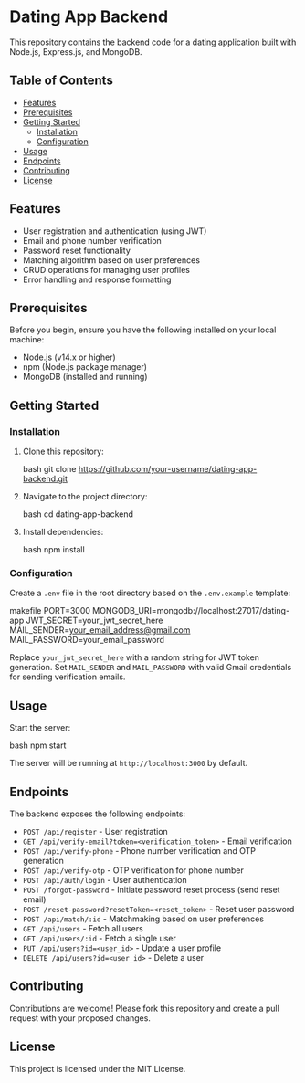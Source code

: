 # Dating App Backend

This repository contains the backend code for a dating application built with Node.js, Express.js, and MongoDB.

## Table of Contents

- [Features](#features)
- [Prerequisites](#prerequisites)
- [Getting Started](#getting-started)
  - [Installation](#installation)
  - [Configuration](#configuration)
- [Usage](#usage)
- [Endpoints](#endpoints)
- [Contributing](#contributing)
- [License](#license)

## Features

- User registration and authentication (using JWT)
- Email and phone number verification
- Password reset functionality
- Matching algorithm based on user preferences
- CRUD operations for managing user profiles
- Error handling and response formatting

## Prerequisites

Before you begin, ensure you have the following installed on your local machine:

- Node.js (v14.x or higher)
- npm (Node.js package manager)
- MongoDB (installed and running)

## Getting Started

### Installation

1. Clone this repository:

   bash
   git clone https://github.com/your-username/dating-app-backend.git

2. Navigate to the project directory:

   bash
   cd dating-app-backend

3. Install dependencies:

   bash
   npm install

### Configuration

Create a `.env` file in the root directory based on the `.env.example` template:

makefile
PORT=3000
MONGODB_URI=mongodb://localhost:27017/dating-app
JWT_SECRET=your_jwt_secret_here
MAIL_SENDER=your_email_address@gmail.com
MAIL_PASSWORD=your_email_password

Replace `your_jwt_secret_here` with a random string for JWT token generation.
Set `MAIL_SENDER` and `MAIL_PASSWORD` with valid Gmail credentials for sending verification emails.

## Usage

Start the server:

bash
npm start

The server will be running at `http://localhost:3000` by default.

## Endpoints

The backend exposes the following endpoints:

- `POST /api/register` - User registration
- `GET /api/verify-email?token=<verification_token>` - Email verification
- `POST /api/verify-phone` - Phone number verification and OTP generation
- `POST /api/verify-otp` - OTP verification for phone number
- `POST /api/auth/login` - User authentication
- `POST /forgot-password` - Initiate password reset process (send reset email)
- `POST /reset-password?resetToken=<reset_token>` - Reset user password
- `POST /api/match/:id` - Matchmaking based on user preferences
- `GET /api/users` - Fetch all users
- `GET /api/users/:id` - Fetch a single user
- `PUT /api/users?id=<user_id>` - Update a user profile
- `DELETE /api/users?id=<user_id>` - Delete a user

## Contributing

Contributions are welcome! Please fork this repository and create a pull request with your proposed changes.

## License

This project is licensed under the MIT License.
